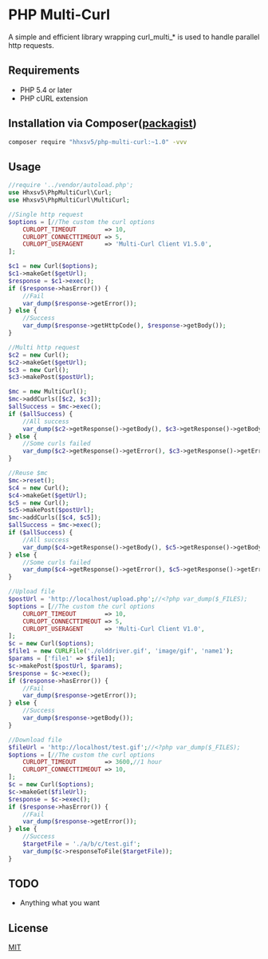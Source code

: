 PHP Multi-Curl
======

A simple and efficient library wrapping curl_multi_* is used to handle parallel http requests.

## Requirements

* PHP 5.4 or later
* PHP cURL extension

## Installation via Composer([packagist](https://packagist.org/packages/hhxsv5/php-multi-curl))

```BASH
composer require "hhxsv5/php-multi-curl:~1.0" -vvv
```

## Usage

```PHP
//require '../vendor/autoload.php';
use Hhxsv5\PhpMultiCurl\Curl;
use Hhxsv5\PhpMultiCurl\MultiCurl;

//Single http request
$options = [//The custom the curl options
    CURLOPT_TIMEOUT        => 10,
    CURLOPT_CONNECTTIMEOUT => 5,
    CURLOPT_USERAGENT      => 'Multi-Curl Client V1.5.0',
];

$c1 = new Curl($options);
$c1->makeGet($getUrl);
$response = $c1->exec();
if ($response->hasError()) {
    //Fail
    var_dump($response->getError());
} else {
    //Success
    var_dump($response->getHttpCode(), $response->getBody());
}
```
 
```PHP
//Multi http request
$c2 = new Curl();
$c2->makeGet($getUrl);
$c3 = new Curl();
$c3->makePost($postUrl);

$mc = new MultiCurl();
$mc->addCurls([$c2, $c3]);
$allSuccess = $mc->exec();
if ($allSuccess) {
    //All success
    var_dump($c2->getResponse()->getBody(), $c3->getResponse()->getBody());
} else {
    //Some curls failed
    var_dump($c2->getResponse()->getError(), $c3->getResponse()->getError());
}

//Reuse $mc
$mc->reset();
$c4 = new Curl();
$c4->makeGet($getUrl);
$c5 = new Curl();
$c5->makePost($postUrl);
$mc->addCurls([$c4, $c5]);
$allSuccess = $mc->exec();
if ($allSuccess) {
    //All success
    var_dump($c4->getResponse()->getBody(), $c5->getResponse()->getBody());
} else {
    //Some curls failed
    var_dump($c4->getResponse()->getError(), $c5->getResponse()->getError());
}
```

```PHP
//Upload file
$postUrl = 'http://localhost/upload.php';//<?php var_dump($_FILES);
$options = [//The custom the curl options
    CURLOPT_TIMEOUT        => 10,
    CURLOPT_CONNECTTIMEOUT => 5,
    CURLOPT_USERAGENT      => 'Multi-Curl Client V1.0',
];
$c = new Curl($options);
$file1 = new CURLFile('./olddriver.gif', 'image/gif', 'name1');
$params = ['file1' => $file1];
$c->makePost($postUrl, $params);
$response = $c->exec();
if ($response->hasError()) {
    //Fail
    var_dump($response->getError());
} else {
    //Success
    var_dump($response->getBody());
}
```

```PHP
//Download file
$fileUrl = 'http://localhost/test.gif';//<?php var_dump($_FILES);
$options = [//The custom the curl options
    CURLOPT_TIMEOUT        => 3600,//1 hour
    CURLOPT_CONNECTTIMEOUT => 10,
];
$c = new Curl($options);
$c->makeGet($fileUrl);
$response = $c->exec();
if ($response->hasError()) {
    //Fail
    var_dump($response->getError());
} else {
    //Success
    $targetFile = './a/b/c/test.gif';
    var_dump($c->responseToFile($targetFile));
}
```

## TODO

* Anything what you want

## License

[MIT](https://github.com/hhxsv5/php-multi-curl/blob/master/LICENSE)

